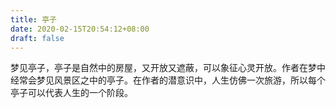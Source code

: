 ```yaml
---
title: 亭子
date: 2020-02-15T20:54:12+08:00
draft: false
---
```


梦见亭子，亭子是自然中的房屋，又开放又遮蔽，可以象征心灵开放。作者在梦中经常会梦见风景区之中的亭子。在作者的潜意识中，人生仿佛一次旅游，所以每个亭子可以代表人生的一个阶段。